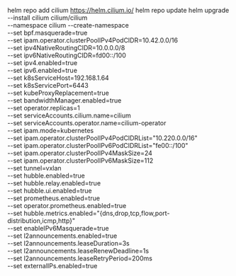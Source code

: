 helm repo add cilium https://helm.cilium.io/
helm repo update
helm upgrade --install cilium cilium/cilium \
    --namespace cilium --create-namespace \
    --set bpf.masquerade=true \
    --set ipam.operator.clusterPoolIPv4PodCIDR=10.42.0.0/16 \
    --set ipv4NativeRoutingCIDR=10.0.0.0/8 \
    --set ipv6NativeRoutingCIDR=fd00::/100 \
    --set ipv4.enabled=true \
    --set ipv6.enabled=true \
    --set k8sServiceHost=192.168.1.64 \
    --set k8sServicePort=6443  \
    --set kubeProxyReplacement=true  \
    --set bandwidthManager.enabled=true \
    --set operator.replicas=1  \
    --set serviceAccounts.cilium.name=cilium  \
    --set serviceAccounts.operator.name=cilium-operator  \
    --set ipam.mode=kubernetes \
    --set ipam.operator.clusterPoolIPv4PodCIDRList="10.220.0.0/16" \
    --set ipam.operator.clusterPoolIPv6PodCIDRList="fe00::/100" \
    --set ipam.operator.clusterPoolIPv4MaskSize=24 \
    --set ipam.operator.clusterPoolIPv6MaskSize=112 \
    --set tunnel=vxlan \
    --set hubble.enabled=true \
    --set hubble.relay.enabled=true \
    --set hubble.ui.enabled=true \
    --set prometheus.enabled=true \
    --set operator.prometheus.enabled=true \
    --set hubble.metrics.enabled="{dns,drop,tcp,flow,port-distribution,icmp,http}" \
    --set enableIPv6Masquerade=true \
    --set l2announcements.enabled=true \
    --set l2announcements.leaseDuration=3s \
    --set l2announcements.leaseRenewDeadline=1s \
    --set l2announcements.leaseRetryPeriod=200ms \
    --set externalIPs.enabled=true
